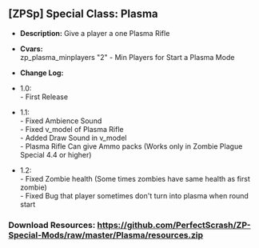 ## [ZPSp] Special Class: Plasma

* **Description:**
Give a player a one Plasma Rifle

* **Cvars:**<br/>
zp_plasma_minplayers "2" - Min Players for Start a Plasma Mode

* **Change Log:**<br/>
* 1.0:<br/>- First Release

* 1.1:<br/>
        - Fixed Ambience Sound<br/>
        - Fixed v_model of Plasma Rifle<br/>
        - Added Draw Sound in v_model<br/>
        - Plasma Rifle Can give Ammo packs (Works only in Zombie Plague Special 4.4 or higher)

* 1.2:<br/>
        - Fixed Zombie health (Some times zombies have same health as first zombie)<br/>
        - Fixed Bug that player sometimes don't turn into plasma when round start
        
### Download Resources: https://github.com/PerfectScrash/ZP-Special-Mods/raw/master/Plasma/resources.zip
